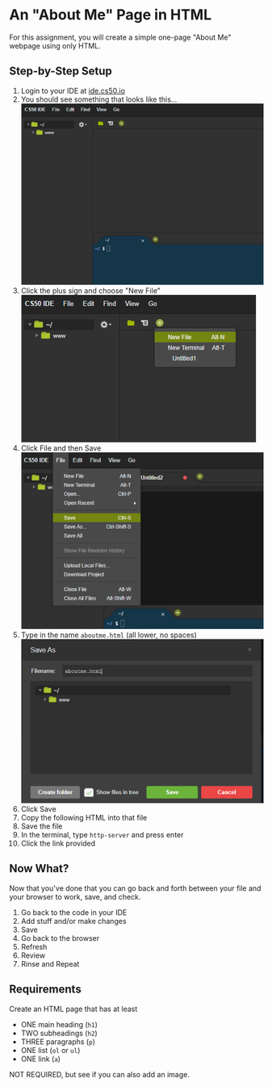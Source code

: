 # An "About Me" Page in HTML
For this assignment, you will create a simple one-page "About Me" webpage using only HTML.

## Step-by-Step Setup
1. Login to your IDE at [ide.cs50.io](https://ide.cs50.io/)
2. You should see something that looks like this...
    ![Your initial setup](step0.png "Your initial setup")
1. Click the plus sign and choose "New File"
    ![Click + and then New File](step1.png "Click + and then New File")
2. Click File and then Save
    ![File->Save](step2.png "Click File and then Save")
3. Type in the name `aboutme.html` (all lower, no spaces)
    ![aboutme.html](step3.png "Type in aboutme.html")
4. Click Save
5. Copy the following HTML into that file
6. Save the file
7. In the terminal, type `http-server` and press enter
8. Click the link provided

## Now What?
Now that you've done that you can go back and forth between your file and your browser to work, save, and check.

1. Go back to the code in your IDE
2. Add stuff and/or make changes
3. Save
4. Go back to the browser
5. Refresh
6. Review
7. Rinse and Repeat

## Requirements
Create an HTML page that has at least

* ONE main heading (`h1`)
* TWO subheadings (`h2`)
* THREE paragraphs (`p`)
* ONE list (`ol` or `ul`)
* ONE link (`a`)

NOT REQUIRED, but see if you can also add an image.